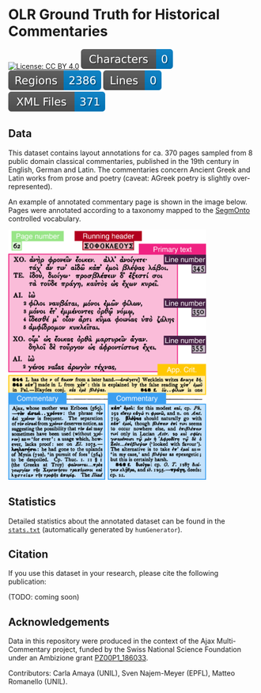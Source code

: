 # OLR Ground Truth for Historical Commentaries

[![License: CC BY 4.0](https://img.shields.io/badge/License-CC%20BY%204.0-lightgrey.svg)](https://creativecommons.org/licenses/by/4.0/) ![characters badge](badges/characters.svg) ![regions badge](badges/regions.svg) ![lines badge](badges/lines.svg) ![files badge](badges/files.svg)

## Data

This dataset contains layout annotations for ca. 370 pages sampled from 8 public domain classical commentaries, published in the 19th century in English, German and Latin. The commentaries concern Ancient Greek and Latin works from prose and poetry (caveat: AGreek poetry is slightly over-represented). 

An example of annotated commentary page is shown in the image below. Pages were annotated according to a taxonomy mapped to the [SegmOnto](https://segmonto.github.io/) controlled vocabulary.

<img src="layout_regions.png" width="400">

## Statistics

Detailed statistics about the annotated dataset can be found in the [`stats.txt`](./stats.txt) (automatically generated by `humGenerator`).

## Citation

If you use this dataset in your research, please cite the following publication:

(TODO: coming soon)


## Acknowledgements

Data in this repository were produced in the context of the Ajax Multi-Commentary project, funded by the Swiss National Science Foundation under an Ambizione grant [PZ00P1\_186033](http://p3.snf.ch/project-186033).

Contributors: Carla Amaya (UNIL), Sven Najem-Meyer (EPFL), Matteo Romanello (UNIL).